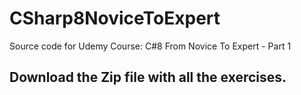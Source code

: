 # CSharp8NoviceToExpert
Source code for Udemy Course: C#8 From Novice To Expert - Part 1


## Download the Zip file with all the exercises.
